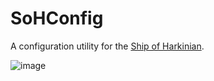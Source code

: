 # SoHConfig
A configuration utility for the [Ship of Harkinian](https://github.com/HarbourMasters/Shipwright).

![image](https://user-images.githubusercontent.com/7089228/160076889-400284b1-ed8d-4f45-8f86-4a1e46bb4308.png)
